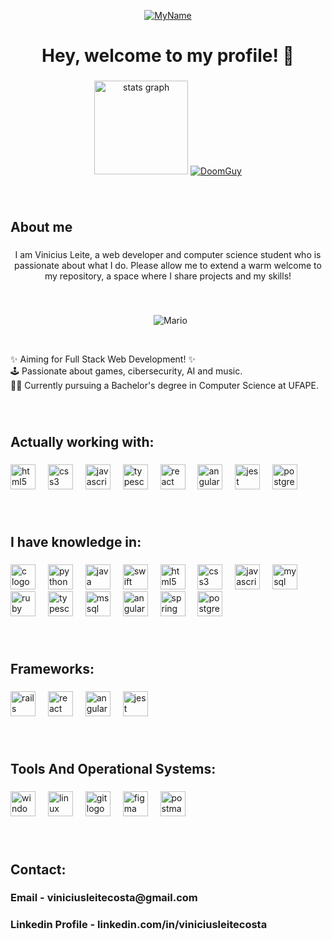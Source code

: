 <p align="center">
  <a href="https://www.linkedin.com/in/viniciusleitecosta/">
    <img src="https://github-production-user-asset-6210df.s3.amazonaws.com/92338016/247196957-f68546c3-a627-4941-a3fe-14df030be983.gif" alt="MyName">
  </a>
</p>


<h1 align="center">Hey, welcome to my profile! 👋</h1>

###

<div align="center">
  
  <img src="https://github-readme-stats.vercel.app/api?username=ViniciusLeiteCosta&hide_title=false&hide_rank=false&show_icons=true&include_all_commits=true&count_private=true&disable_animations=false&theme=gotham&locale=en&hide_border=false&order=1" height="150" alt="stats graph"  />
  
 <a href="https://www.instagram.com/universe_symptom/">
    <img src="https://github.com/ViniciusLeiteCosta/ViniciusLeiteCosta/assets/92338016/73164547-ac6b-4fe0-937b-e7116870fd7a)" alt="DoomGuy">
  </a>

</div>

###

&nbsp;
&nbsp;
<h2 align="left">About me</h2>

###

<p align="center">I am Vinicius Leite, a web developer and computer science student who is passionate about what I do. Please allow me to extend a warm welcome to my repository, a space where I share projects and my skills!</p>

###

&nbsp;
&nbsp;
<p align="center">
    &nbsp;
    <img src="https://github.com/ViniciusLeiteCosta/ViniciusLeiteCosta/assets/92338016/2058db71-43bd-44f2-a2cf-249c98975ef6.gif" alt="Mario">
</p>

&nbsp;
&nbsp;
<p align="left">✨ Aiming for Full Stack Web Development! ✨<br>🕹️ Passionate about games, cibersecurity, AI and music. <br>👨‍💻 Currently pursuing a Bachelor's degree in Computer Science at UFAPE.</p>

###

&nbsp;
&nbsp;
<h2 align="left">Actually working with:</h2>

###

<div align="left">
  <img src="https://cdn.jsdelivr.net/gh/devicons/devicon/icons/html5/html5-original.svg" height="40" alt="html5 logo"  />
  <img width="12" />
  <img src="https://cdn.jsdelivr.net/gh/devicons/devicon/icons/css3/css3-original.svg" height="40" alt="css3 logo"  />
  <img width="12" />
  <img src="https://cdn.jsdelivr.net/gh/devicons/devicon/icons/javascript/javascript-original.svg" height="40" alt="javascript logo"  />
  <img width="12" />
  <img src="https://cdn.jsdelivr.net/gh/devicons/devicon/icons/typescript/typescript-original.svg" height="40" alt="typescript logo"  />
  <img width="12" />
  <img src="https://cdn.jsdelivr.net/gh/devicons/devicon/icons/react/react-original.svg" height="40" alt="react logo"  />
  <img width="12" />
  <img src="https://cdn.jsdelivr.net/gh/devicons/devicon/icons/angularjs/angularjs-original.svg" height="40" alt="angularjs logo"  />
  <img width="12" />
  <img src="https://cdn.jsdelivr.net/gh/devicons/devicon/icons/jest/jest-plain.svg" height="40" alt="jest logo"  />
  <img width="12" />
  <img src="https://cdn.jsdelivr.net/gh/devicons/devicon/icons/postgresql/postgresql-original.svg" height="40" alt="postgresql logo"  />
</div>

###

&nbsp;
&nbsp;
<h2 align="left">I have knowledge in:</h2>

###

<div align="left">
  <img src="https://cdn.jsdelivr.net/gh/devicons/devicon/icons/c/c-original.svg" height="40" alt="c logo"  />
  <img width="12" />
  <img src="https://cdn.jsdelivr.net/gh/devicons/devicon/icons/python/python-original.svg" height="40" alt="python logo"  />
  <img width="12" />
  <img src="https://cdn.jsdelivr.net/gh/devicons/devicon/icons/java/java-original.svg" height="40" alt="java logo"  />
  <img width="12" />
  <img src="https://cdn.jsdelivr.net/gh/devicons/devicon/icons/swift/swift-original.svg" height="40" alt="swift logo"  />
  <img width="12" />
  <img src="https://cdn.jsdelivr.net/gh/devicons/devicon/icons/html5/html5-original.svg" height="40" alt="html5 logo"  />
  <img width="12" />
  <img src="https://cdn.jsdelivr.net/gh/devicons/devicon/icons/css3/css3-original.svg" height="40" alt="css3 logo"  />
  <img width="12" />
  <img src="https://cdn.jsdelivr.net/gh/devicons/devicon/icons/javascript/javascript-original.svg" height="40" alt="javascript logo"  />
  <img width="12" />
  <img src="https://cdn.jsdelivr.net/gh/devicons/devicon/icons/mysql/mysql-original.svg" height="40" alt="mysql logo"  />
  <img width="12" />
  <img src="https://cdn.jsdelivr.net/gh/devicons/devicon/icons/ruby/ruby-original.svg" height="40" alt="ruby logo"  />
  <img width="12" />
  <img src="https://cdn.jsdelivr.net/gh/devicons/devicon/icons/typescript/typescript-original.svg" height="40" alt="typescript logo"  />
  <img width="12" />
  <img src="https://www.svgrepo.com/show/303229/microsoft-sql-server-logo.svg" alt="mssql" height="40" />
  <img width="12" />
  <img src="https://cdn.jsdelivr.net/gh/devicons/devicon/icons/angularjs/angularjs-original.svg" height="40" alt="angularjs logo"  />
  <img width="12" />
  <img src="https://cdn.jsdelivr.net/gh/devicons/devicon/icons/spring/spring-original.svg" height="40" alt="spring logo"  />
  <img width="12" />
  <img src="https://cdn.jsdelivr.net/gh/devicons/devicon/icons/postgresql/postgresql-original.svg" height="40" alt="postgresql logo"  />
</div>

###

&nbsp;
&nbsp;
<h2 align="left">Frameworks:</h2>

###

<div align="left">
  <img src="https://cdn.jsdelivr.net/gh/devicons/devicon/icons/rails/rails-original-wordmark.svg" height="40" alt="rails logo"  />
  <img width="12" />
  <img src="https://cdn.jsdelivr.net/gh/devicons/devicon/icons/react/react-original.svg" height="40" alt="react logo"  />
  <img width="12" />
  <img src="https://cdn.jsdelivr.net/gh/devicons/devicon/icons/angularjs/angularjs-original.svg" height="40" alt="angularjs logo"  />
  <img width="12" />
  <img src="https://cdn.jsdelivr.net/gh/devicons/devicon/icons/jest/jest-plain.svg" height="40" alt="jest logo"  />
</div>

###

&nbsp;
&nbsp;
<h2 align="left">Tools And Operational Systems:</h2>

###

<div align="left">
  <img src="https://cdn.jsdelivr.net/gh/devicons/devicon/icons/windows8/windows8-original.svg" height="40" alt="windows8 logo"  />
  <img width="12" />
  <img src="https://cdn.jsdelivr.net/gh/devicons/devicon/icons/linux/linux-original.svg" height="40" alt="linux logo"  />
  <img width="12" />
  <img src="https://cdn.jsdelivr.net/gh/devicons/devicon/icons/git/git-original.svg" height="40" alt="git logo"  />
  <img width="12" />
  <img src="https://cdn.jsdelivr.net/gh/devicons/devicon/icons/figma/figma-original.svg" height="40" alt="figma logo"  />
  <img width="12" />
  <img src="https://www.vectorlogo.zone/logos/getpostman/getpostman-icon.svg" alt="postman" width="40" height="40" /> 
</div>

###

&nbsp;
&nbsp;
<h2 align="left">Contact:</h2>
<h3 align="left">Email - viniciusleitecosta@gmail.com</h3>
<h3 align="left">Linkedin Profile - linkedin.com/in/viniciusleitecosta</h3>

###

